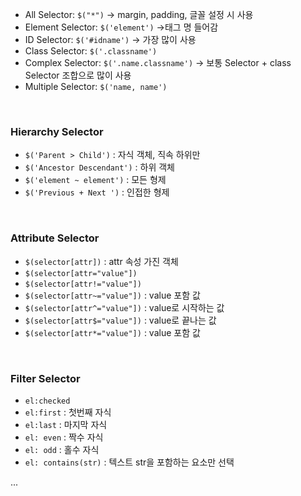 - All Selector:  `$("*")`  → margin, padding, 글꼴 설정 시 사용
- Element Selector: `$('element')` →태그 명 들어감
- ID Selector: `$('#idname')` → 가장 많이 사용
- Class Selector: `$('.classname')`
- Complex Selector: `$('.name.classname')` → 보통 Selector + class Selector 조합으로 많이 사용
- Multiple Selector: `$('name, name')`

<br>

### Hierarchy Selector

- `$('Parent > Child')` : 자식 객체, 직속 하위만
- `$('Ancestor Descendant')` : 하위 객체
- `$('element ~ element')` : 모든 형제
- `$('Previous + Next ')` : 인접한 형제

<br>

### Attribute Selector

- `$(selector[attr])` : attr 속성 가진 객체
- `$(selector[attr="value"])`
- `$(selector[attr!="value"])`
- `$(selector[attr~="value"])` : value 포함 값
- `$(selector[attr^="value"])` : value로 시작하는 값
- `$(selector[attr$="value"])` : value로 끝나는 값
- `$(selector[attr*="value"])` : value 포함 값

<br>

### Filter Selector

- `el:checked`
- `el:first` : 첫번째 자식
- `el:last` : 마지막 자식
- `el: even` : 짝수 자식
- `el: odd` : 홀수 자식
- `el: contains(str)` : 텍스트 str을 포함하는 요소만 선택

...